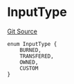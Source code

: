 # InputType
[Git Source](https://github.com/TreasureProject/spellcaster-facets/blob/35a5f7a33e5c726475104b88b7e2a468bb5aa2b7/src/interfaces/IAdvancedCrafting.sol)


```solidity
enum InputType {
    BURNED,
    TRANSFERED,
    OWNED,
    CUSTOM
}
```


